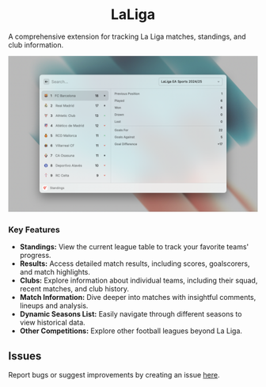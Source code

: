 <p align="center">
  <h1 align="center">LaLiga</h1>
</p>

A comprehensive extension for tracking La Liga matches, standings, and club information.

![Example](./metadata/laliga-1.png)

### **Key Features**

* **Standings:** View the current league table to track your favorite teams' progress.
* **Results:** Access detailed match results, including scores, goalscorers, and match highlights.
* **Clubs:** Explore information about individual teams, including their squad, recent matches, and club history.
* **Match Information:** Dive deeper into matches with insightful comments, lineups and analysis.
* **Dynamic Seasons List:** Easily navigate through different seasons to view historical data.
* **Other Competitions:** Explore other football leagues beyond La Liga.

## Issues

Report bugs or suggest improvements by creating an issue [here](https://github.com/anhthang/raycast-laliga/issues).
